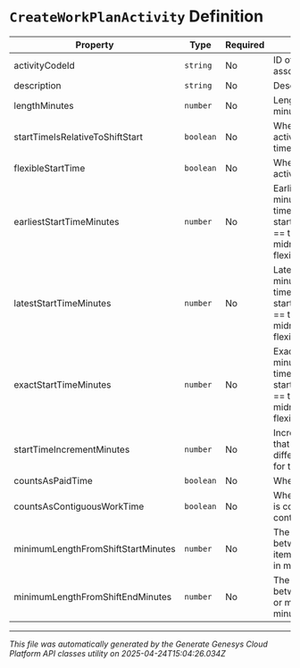 # `CreateWorkPlanActivity` Definition

| Property | Type | Required | Description |
|----------|------|----------|-------------|
| activityCodeId | `string` | No | ID of the activity code associated with this activity |
| description | `string` | No | Description of the activity |
| lengthMinutes | `number` | No | Length of the activity in minutes |
| startTimeIsRelativeToShiftStart | `boolean` | No | Whether the start time of the activity is relative to the start time of the shift it belongs to |
| flexibleStartTime | `boolean` | No | Whether the start time of the activity is flexible |
| earliestStartTimeMinutes | `number` | No | Earliest activity start in offset minutes relative to shift start time if startTimeIsRelativeToShiftStart == true else its based on midnight. Used if flexibleStartTime == true |
| latestStartTimeMinutes | `number` | No | Latest activity start in offset minutes relative to shift start time if startTimeIsRelativeToShiftStart == true else its based on midnight. Used if flexibleStartTime == true |
| exactStartTimeMinutes | `number` | No | Exact activity start in offset minutes relative to shift start time if startTimeIsRelativeToShiftStart == true else its based on midnight. Used if flexibleStartTime == false |
| startTimeIncrementMinutes | `number` | No | Increment in offset minutes that would contribute to different possible start times for the activity |
| countsAsPaidTime | `boolean` | No | Whether the activity is paid |
| countsAsContiguousWorkTime | `boolean` | No | Whether the activity duration is counted towards contiguous work time |
| minimumLengthFromShiftStartMinutes | `number` | No | The minimum duration between shift start and shift item (e.g., break or meal) start in minutes |
| minimumLengthFromShiftEndMinutes | `number` | No | The minimum duration between shift item (e.g., break or meal) end and shift end in minutes |

---

*This file was automatically generated by the Generate Genesys Cloud Platform API classes utility on 2025-04-24T15:04:26.034Z*